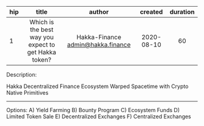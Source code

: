 | hip | title | author | created | duration |
|----------|:----------:|:----------:|:----------:|:----------:|
| 1 | Which is the best way you expect to get Hakka token? | Hakka-Finance <admin@hakka.finance> | 2020-08-10 | 60 |

Description: 

Hakka Decentralized Finance Ecosystem
Warped Spacetime with Crypto Native Primitives

---
Options: 
A) Yield Farming
B) Bounty Program
C) Ecosystem Funds
D) Limited Token Sale
E) Decentralized Exchanges
F) Centralized Exchanges

